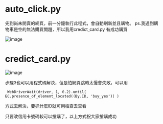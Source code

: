 # auto_click.py


先到尚未開賣的網頁，前一分鐘執行此程式，會自動刷新並且購物。
ps.我遇到購物車是空的無法購買問題，所以我用credict_card.py 有成功購買

![image](https://user-images.githubusercontent.com/54543570/157814001-e42c5017-ec76-479f-baef-59ec535040a0.png)


# credict_card.py

![image](https://user-images.githubusercontent.com/54543570/157814284-79497590-b078-4634-82aa-6adfb86bce10.png)


步驟3也可以用程式碼解決，但是怕網頁跳轉太慢會失敗，可以用

` 
WebDriverWait(driver, 1, 0.2).until(
            EC.presence_of_element_located((By.ID, 'buy_yes'))
        )
` 

方式去解決，要抓什麼ID就可用檢查去查看

只要改信用卡號碼較可以搶購了，以上方式祝大家搶購成功
